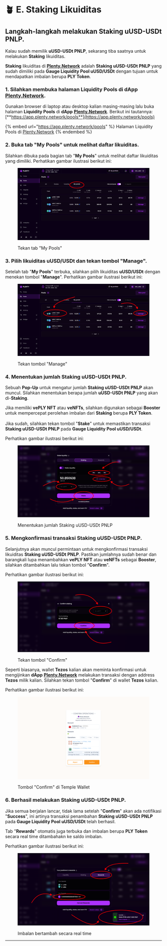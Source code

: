 # 🪴 E. Staking Likuiditas

## Langkah-langkah melakukan Staking **uUSD-USDt PNLP.**

Kalau sudah memilik **uUSD-USDt PNLP**, sekarang tiba saatnya untuk melakukan **Staking** likuiditas.

**Staking** likuiditas di [**Plenty.Network**](https://plenty.network/) adalah **Staking uUSD-USDt PNLP** yang sudah dimiliki pada **Gauge Liquidity Pool uUSD/USDt** dengan tujuan untuk mendapatkan imbalan berupa **PLY Token**.

### 1. Silahkan membuka halaman Liquidity Pools di dApp [Plenty.Network](https://plenty.network/).

Gunakan browser di laptop atau desktop kalian masing-masing lalu buka halaman **Liquidity Pools** di **dApp** [**Plenty.Network**](https://plenty.network/). Berikut ini tautannya: [**https://app.plenty.network/pools**](https://app.plenty.network/pools)

{% embed url="https://app.plenty.network/pools" %}
Halaman Liquidity Pools di [Plenty.Network](https://plenty.network/)
{% endembed %}

### 2. Buka tab "My Pools" untuk melihat daftar likuiditas.

Silahkan dibuka pada bagian tab "**My Pools**" untuk melihat daftar likuiditas yang dimiliki. Perhatikan gambar ilustrasi berikut ini:

<figure><img src="../.gitbook/assets/Screen Shot 2023-07-10 at 13.11.49.png" alt=""><figcaption><p>Tekan tab "My Pools"</p></figcaption></figure>

### 3. Pilih likuiditas uUSD/USDt dan tekan tombol "Manage".

Setelah tab "**My Pools**" terbuka, silahkan pilih likuiditas **uUSD/USDt** dengan menekan tombol "**Manage**". Perhatikan gambar ilustrasi berikut ini:

<figure><img src="../.gitbook/assets/Screen Shot 2023-07-10 at 13.16.39.png" alt=""><figcaption><p>Tekan tombol "Manage"</p></figcaption></figure>

### 4. Menentukan jumlah Staking **uUSD-USDt PNLP**.

Sebuah **Pop-Up** untuk mengatur jumlah **Staking uUSD-USDt PNLP** akan muncul. Silahkan menentukan berapa jumlah **uUSD-USDt PNLP** yang akan di-**Staking**.

Jika memiliki **vePLY NFT** atau **veNFTs**, silahkan digunakan sebagai **Booster** untuk mempercepat perolehan imbalan dari **Staking** berupa **PLY Token**.\
\
Jika sudah, silahkan tekan tombol "**Stake**" untuk memastikan transaksi **Staking uUSD-USDt PNLP** pada **Gauge Liquidity Pool uUSD/USDt**.

Perhatikan gambar ilustrasi berikut ini:

<figure><img src="../.gitbook/assets/Screen Shot 2023-07-10 at 13.18.28.png" alt=""><figcaption><p>Menentukan jumlah Staking uUSD-USDt PNLP</p></figcaption></figure>

### 5. Mengkonfirmasi transaksi Staking **uUSD-USDt PNLP.**

Selanjutnya akan muncul permintaan untuk mengkonfirmasi transaksi  likuiditas **Staking uUSD-USDt PNLP**. Pastikan jumlahnya sudah benar dan barangkali lupa menambahkan **vePLY NFT** atau **veNFTs** sebagai **Booster**, silahkan ditambahkan lalu tekan tombol "**Confirm**".

Perhatikan gambar ilustrasi berikut ini:

<figure><img src="../.gitbook/assets/Screen Shot 2023-07-10 at 13.26.58.png" alt=""><figcaption><p>Tekan tombol "Confirm"</p></figcaption></figure>

Seperti biasanya, wallet **Tezos** kalian akan meminta konfirmasi untuk mengijinkan **dApp** [**Plenty.Network**](https://plenty.network/) melakukan transaksi dengan address **Tezos** milik kalian. Silahkan tekan tombol "**Confirm**" di wallet **Tezos** kalian.

Perhatikan gambar ilustrasi berikut ini:

<figure><img src="../.gitbook/assets/Screen Shot 2023-07-10 at 13.27.42.png" alt=""><figcaption><p>Tombol "Confirm" di Temple Wallet</p></figcaption></figure>

### 6. Berhasil melakukan **Staking uUSD-USDt PNLP**.

Jika semua berjalan lancar, tidak lama setelah "**Confirm**" akan ada notifikasi "**Success**", ini artinya transaksi penambahan **Staking uUSD-USDt PNLP** pada **Gauge Liquidity Pool uUSD/USDt** telah berhasil.

Tab "**Rewards**" otomatis juga terbuka dan imbalan berupa **PLY Token** secara real time ditambahakn ke saldo imbalan.

Perhatikan gambar ilustrasi berikut ini:

<figure><img src="../.gitbook/assets/Screen Shot 2023-07-10 at 13.28.04 (1).png" alt=""><figcaption><p>Imbalan bertambah secara real time</p></figcaption></figure>

***
